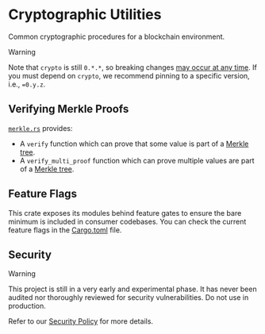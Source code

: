 # Cryptographic Utilities

Common cryptographic procedures for a blockchain environment.

> [!WARNING]
> Note that `crypto` is still `0.*.*`, so breaking changes
> [may occur at any time](https://semver.org/#spec-item-4). If you must depend
> on `crypto`, we recommend pinning to a specific version, i.e., `=0.y.z`.

## Verifying Merkle Proofs

[`merkle.rs`](lib/crypto/src/merkle.rs) provides:

- A `verify` function which can prove that some value is part of a
  [Merkle tree].
- A `verify_multi_proof` function which can prove multiple values are part of a
  [Merkle tree].

[Merkle tree]: https://en.wikipedia.org/wiki/Merkle_tree

## Feature Flags

This crate exposes its modules behind feature gates to ensure the bare minimum
is included in consumer codebases. You can check the current feature flags in
the [Cargo.toml](./Cargo.toml) file.

## Security

> [!WARNING]
> This project is still in a very early and experimental phase. It has never
> been audited nor thoroughly reviewed for security vulnerabilities. Do not use
> in production.

Refer to our [Security Policy](SECURITY.md) for more details.
